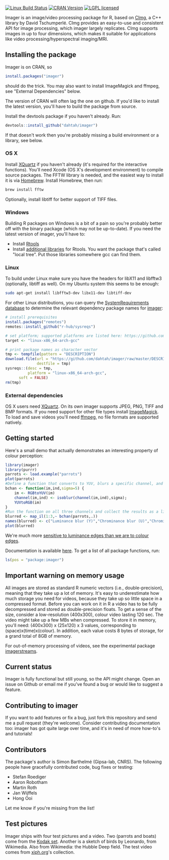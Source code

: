 [![Linux Build Status](https://travis-ci.org/dahtah/imager.png?branch=master)](https://travis-ci.org/dahtah/imager/)
[![CRAN Version](https://www.r-pkg.org/badges/version/imager)](https://cran.r-project.org/package=imager)
[![LGPL licensed](https://img.shields.io/badge/license-LGPL--3-blue.svg)](./LICENSE)

Imager is an image/video processing package for R, based on [CImg](http://cimg.eu/), a C++ library by David Tschumperlé. CImg provides an easy-to-use and consistent API for image processing, which imager largely replicates. CImg supports images in up to four dimensions, which makes it suitable for applications like video processing/hyperspectral imaging/MRI.

## Installing the package

Imager is on CRAN, so

```r
install.packages("imager")
```

should do the trick. You may also want to install ImageMagick and ffmpeg, see "External Dependencies" below. 

The version of CRAN will often lag the one on github. If you'd like to install the latest version, you'll have to build the package from source. 

Install the devtools package if you haven't already. Run:

```r
devtools::install_github("dahtah/imager")
```

If that doesn't work then you're probably missing a build environment or a library, see below.


### OS X

Install [XQuartz](https://www.xquartz.org/) if you haven't already (it's required for the interactive functions). 
You'll need Xcode (OS X's development environment) to compile source packages. The FFTW library is needed, and the easiest way to install it is via [Homebrew](http://brew.sh/). Install Homebrew, then run:

```sh
brew install fftw
```

Optionally, install libtiff for better support of TIFF files. 

### Windows

Building R packages on Windows is a bit of a pain so you're probably better off with the binary package (which may not be up-to-date). If you need the latest version of imager, you'll have to:

- Install [Rtools](https://cran.r-project.org/bin/windows/Rtools/index.html)
- Install [additional libraries](http://www.stats.ox.ac.uk/pub/Rtools/libs.html) for Rtools. You want the package that's called "local tree". Put those libraries somewhere gcc can find them. 

### Linux

To build under Linux make sure you have the headers for libX11 and libfftw3 (optionally, libtiff as well). On my Ubuntu system this seems to be enough:

```sh
sudo apt-get install libfftw3-dev libx11-dev libtiff-dev
```

For other Linux distributions, you can query the [SystemRequirements database](https://github.com/r-hub/sysreqsdb) to determine the relevant dependency package names for [imager](https://sysreqs.r-hub.io/pkg/imager):

```r
# install prerequisites
install.packages("remotes")
remotes::install_github("r-hub/sysreqs")

# set platform; supported platforms are listed here: https://github.com/r-hub/sysreqsdb/tree/master/platforms
target <- "linux-x86_64-arch-gcc"

# print package names as character vector
tmp <- tempfile(pattern = "DESCRIPTION")
download.file(url = "https://github.com/dahtah/imager/raw/master/DESCRIPTION",
              destfile = tmp)
sysreqs::(desc = tmp,
          platform = "linux-x86_64-arch-gcc",
	  soft = FALSE)
rm(tmp)
```

### External dependencies

OS X users need [XQuartz](https://www.xquartz.org/). 
On its own imager supports JPEG, PNG, TIFF and BMP formats. If you need support for other file types install [ImageMagick](http://www.imagemagick.org/script/download.php).
To load and save videos you'll need [ffmpeg](http://ffmpeg.org/download.html), no file formats are supported natively.


## Getting started 

Here's a small demo that actually demonstrates an interesting property of colour perception:

```r
library(imager)
library(purrr)
parrots <- load.example("parrots")
plot(parrots)
#Define a function that converts to YUV, blurs a specific channel, and converts back
bchan <- function(im,ind,sigma=5) { 
	im <- RGBtoYUV(im)
	channel(im,ind) <- isoblur(channel(im,ind),sigma); 
	YUVtoRGB(im)
}
#Run the function on all three channels and collect the results as a list
blurred <- map_il(1:3,~ bchan(parrots,.))
names(blurred) <- c("Luminance blur (Y)","Chrominance blur (U)","Chrominance blur (V)")
plot(blurred)
```
	
We're much more [sensitive to luminance edges than we are to colour edges](https://en.wikipedia.org/wiki/Chroma_subsampling). 

Documentation is available [here](http://dahtah.github.io/imager/). To get a list of all package functions, run:

```r
ls(pos = "package:imager")
```

## Important warning on memory usage

All images are stored as standard R numeric vectors (i.e., double-precision), meaning that they take up a lot of memory. It's easy to underestimate how much storage you need for videos, because they take up so little space in a compressed format. Before you can work on it in R a video has to be fully decompressed and stored as double-precision floats. To get a sense of the size, consider a low-resolution (400x300), colour video lasting 120 sec. The video might take up a few MBs when compressed. To store it in memory, you'll need:
(400x300) x (25x120) x 3
values, corresponding to (space)x(time)x(colour). In addition, each value costs 8 bytes of storage, for a grand total of 8GB of memory.

For out-of-memory processing of videos, see the experimental package [imagerstreams](https://github.com/dahtah/imagerstreams). 


## Current status

Imager is fully functional but still young, so the API might change. Open an issue on Github or email me if you've found a bug or would like to suggest a feature.

## Contributing to imager

If you want to add features or fix a bug, just fork this repository and send me a pull request (they're welcome). Consider contributing documentation too: imager has got quite large over time, and it's in need of more how-to's and tutorials! 

## Contributors 

The package's author is Simon Barthelmé (Gipsa-lab, CNRS). The following people have gracefully contributed code, bug fixes or testing:

- Stefan Roediger
- Aaron Robotham
- Martin Roth
- Jan Wijffels
- Hong Ooi

Let me know if you're missing from the list! 

## Test pictures

Imager ships with four test pictures and a video. Two (parrots and boats) come from the [Kodak set](http://r0k.us/graphics/kodak/). Another is a sketch of birds by Leonardo, from Wikimedia. Also from Wikimedia: the Hubble Deep field. 
The test video comes from [xiph.org](https://media.xiph.org/video/derf/)'s collection.
